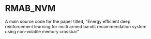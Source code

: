 # RMAB_NVM
A main source code for the paper titled, "Energy efficient deep reinforcement learning for multi armed bandit recommendation system using non-volatile memory crossbar"
